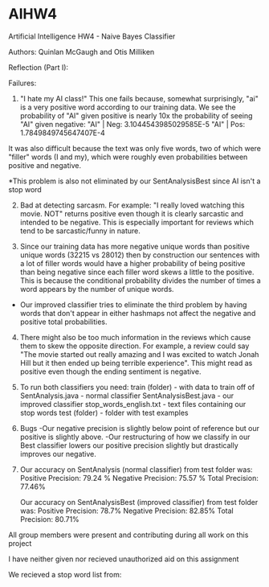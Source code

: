 # AIHW4
Artificial Intelligence HW4 - Naive Bayes Classifier


Authors: Quinlan McGaugh and Otis Milliken


Reflection (Part I):

Failures:

1. "I hate my AI class!"
This one fails because, somewhat surprisingly, "ai" is a very positive word according to our training data. We see the probability of "AI" given positive is nearly 10x the probability of seeing "AI" given negative:
"AI" | Neg: 3.1044543985029585E-5
"AI" | Pos: 1.7849849745647407E-4

It was also difficult because the text was only five words, two of which were "filler" words (I and my), which were roughly even probabilities between positive and negative.

*This problem is also not eliminated by our SentAnalysisBest since AI isn't a stop word

2. Bad at detecting sarcasm. 
For example: "I really loved watching this movie. NOT" returns positive even though it is clearly sarcastic and intended to be negative. This is especially important for reviews which tend to be sarcastic/funny in nature. 

3. Since our training data has more negative unique words than positive unique words (32215 vs 28012) then by construction our sentences with a lot of filler words would have a higher probability of being positive than being negative since each filler word skews a little to the positive. This is because the conditional probability divides the number of times a word appears by the number of unique words. 

* Our improved classifier tries to eliminate the third problem by having words that don't appear in either hashmaps not affect the negative and positive total probabilities. 

4. There might also be too much information in the reviews which cause them to skew the opposite direction. For example, a review could say "The movie started out really amazing and I was excited to watch Jonah Hill but it then ended up being terrible experience". This might read as positive even though the ending sentiment is negative.


2. To run both classifiers you need:
	train (folder) - with data to train off of
	SentAnalysis.java - normal classifier
	SentAnalysisBest.java - our improved classifier
	stop_words_english.txt - text files containing our stop words
	test (folder) - folder with test examples

3. Bugs 
	-Our negative precision is slightly below point of reference but our positive is slightly above.
	-Our restructuring of how we classify in our Best classifier lowers our positive precision slightly but drastically improves our negative.

4. 
	Our accuracy on SentAnalysis (normal classifier) from test folder was:
		Positive Precision: 79.24 %
		Negative Precision: 75.57 %
		Total Precision: 77.46%

	Our accuracy on SentAnalysisBest (improved classifier) from test folder was:
		Positive Precision: 78.7%
		Negative Precision: 82.85%
		Total Precision: 80.71%

All group members were present and contributing during all work on 
this project

I have neither given nor recieved unauthorized aid on this assignment

We recieved a stop word list from: 